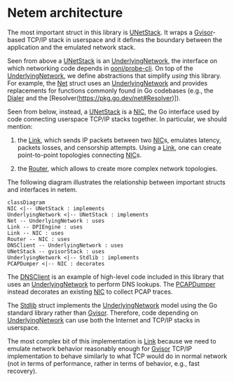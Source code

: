 # Netem architecture

The most important struct in this library is
[UNetStack](https://pkg.go.dev/github.com/ooni/netem#UNetStack). It
wraps a [Gvisor](https://gvisor.dev/)-based TCP/IP stack in
userspace and it defines the boundary between the application and
the emulated network stack.

Seen from above a [UNetStack](https://pkg.go.dev/github.com/ooni/netem#UNetStack)
is an [UnderlyingNetwork](https://pkg.go.dev/github.com/ooni/netem#UNetStack), the
interface on which networking code depends in [ooni/probe-cli](
https://github.com/ooni/probe-cli). On top of the [UnderlyingNetwork](
https://pkg.go.dev/github.com/ooni/netem#UNetStack), we define
abstractions that simplify _using_ this library. For example, the
[Net](https://pkg.go.dev/github.com/ooni/netem#Net) struct uses an
[UnderlyingNetwork](https://pkg.go.dev/github.com/ooni/netem#UNetStack)
and provides replacements for functions commonly found in Go
codebases (e.g., the [Dialer](https://pkg.go.dev/net#Dialer) and
the [Resolver(https://pkg.go.dev/net#Resolver)]).

Seen from below, instead, a [UNetStack](https://pkg.go.dev/github.com/ooni/netem#UNetStack)
is a [NIC](https://pkg.go.dev/github.com/ooni/netem#NIC), the Go
interface used by code connecting userspace TCP/IP stacks together. In
particular, we should mention:

1. the [Link](https://pkg.go.dev/github.com/ooni/netem#Link), which
sends IP packets between two [NIC](https://pkg.go.dev/github.com/ooni/netem#NIC)s,
emulates latency, packets losses, and censorship attempts. Using
a [Link](https://pkg.go.dev/github.com/ooni/netem#Link), one can create
point-to-point topologies connecting [NIC](
https://pkg.go.dev/github.com/ooni/netem#NIC)s.

2. the [Router](https://pkg.go.dev/github.com/ooni/netem#Router), which
allows to create more complex network topologies.

The following diagram illustrates the relationship between
important structs and interfaces in netem.

```mermaid
classDiagram
NIC <|-- UNetStack : implements
UnderlyingNetwork <|-- UNetStack : implements
Net -- UnderlyingNetwork : uses
Link -- DPIEngine : uses
Link -- NIC : uses
Router -- NIC : uses
DNSClient -- UnderlyingNetwork : uses
UNetStack -- gvisorStack : uses
UnderlyingNetwork <|-- Stdlib : implements
PCAPDumper <|-- NIC : decorates
```

The [DNSClient](https://pkg.go.dev/github.com/ooni/netem#DNSClient) is
an example of high-level code included in this library that uses an
[UnderlyingNetwork](https://pkg.go.dev/github.com/ooni/netem#UnderlyingNetwork)
to perform DNS lookups. The [PCAPDumper](
https://pkg.go.dev/github.com/ooni/netem#PCAPDumper) instead decorates
an existing [NIC](https://pkg.go.dev/github.com/ooni/netem#NIC) to
collect PCAP traces.

The [Stdlib](https://pkg.go.dev/github.com/ooni/netem#Stdlib) struct
implements the [UnderlyingNetwork](https://pkg.go.dev/github.com/ooni/netem#UnderlyingNetwork)
model using the Go standard library rather than [Gvisor](https://gvisor.dev/). Therefore,
code depending on [UnderlyingNetwork](https://pkg.go.dev/github.com/ooni/netem#UnderlyingNetwork)
can use both the Internet and TCP/IP stacks in userspace.

The most complex bit of this implementation is [Link](
https://pkg.go.dev/github.com/ooni/netem#Link) because we need
to emulate network behavior reasonably enough for [Gvisor](https://gvisor.dev/)
TCP/IP implementation to behave similarly to what TCP would
do in normal network (not in terms of performance, rather in
terms of behavior, e.g., fast recovery).
